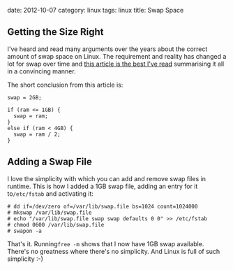 date:    2012-10-07
category: linux
tags: linux
title: Swap Space

## Getting the Size Right

I've heard and read many arguments over the years about the
correct amount of swap space on Linux. The requirement and
reality has changed a lot for swap over time and <a
href="http://etbe.coker.com.au/2007/09/28/swap-space/">this
article is the best I've read</a> summarising it all in a
convincing manner.


The short conclusion from this article is:

```
swap = 2GB;

if (ram <= 1GB) {
  swap = ram;
}
else if (ram < 4GB) {
  swap = ram / 2;
}
```

## Adding a Swap File

I love the simplicity with which you can add and remove swap files in
runtime. This is how I added a 1GB swap file, adding an entry for it
to```/etc/fstab``` and activating it:

    # dd if=/dev/zero of=/var/lib/swap.file bs=1024 count=1024000
    # mkswap /var/lib/swap.file
    # echo "/var/lib/swap.file swap swap defaults 0 0" >> /etc/fstab
    # chmod 0600 /var/lib/swap.file
    # swapon -a

That's it. Running```free -m``` shows that I now have 1GB swap
available. There's no greatness where there's no simplicity. And Linux
is full of such simplicity :-)

